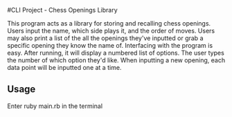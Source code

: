 #CLI Project - Chess Openings Library

This program acts as a library for storing and recalling chess openings. Users input the name, which side plays it, and the order of moves. Users may also print a list of the all the openings they've inputted or grab a specific opening they know the name of. 
Interfacing with the program is easy. After running, it will display a numbered list of options. The user types the number of which option they'd like. When inputting a new opening, each data point will be inputted one at a time. 

## Usage
Enter ruby main.rb in the terminal
